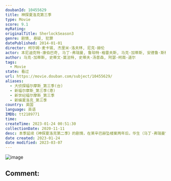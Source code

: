 ```yaml
---
doubanId: 10455629
title: 神探夏洛克第三季
type: Movie
score: 9.1
myRating: 
originalTitle: SherlockSeason3
genre: 剧情, 悬疑, 犯罪
datePublished: 2014-01-01
director: 柯尔姆·麦卡锡, 杰里米·洛夫林, 尼克·赫伦
actor: 本尼迪克特·康伯巴奇, 马丁·弗瑞曼, 鲁珀特·格雷夫斯, 马克·加蒂斯, 安德鲁·斯科特, 劳拉·普沃, 尤娜·斯塔布斯, 露易丝·布瑞丽, 阿曼达·阿宾顿, 乔纳森·阿里斯, 婉妲·泛森, 蒂莫西·卡尔顿, 大卫·芬恩, 莎朗·鲁妮, 里克·沃登, 戴维·甘特, 艾德·伯奇, 利萨·麦克阿里斯特, 达伦·布朗, 拉斯科·阿特金斯, 拉斯·米克尔森, 亚当·普里克特, 保罗·沃伦, 琳赛·邓肯, 阿尔弗雷德·伊诺奇, 爱丽丝·洛维, 埃利斯戴尔·皮特里, 汤姆·布鲁克, 里图·阿亚, 雯叶特·罗宾逊, 西蒙·坤茨, 乔治娜·里奇, 亚斯明·阿克拉姆, 威尔·基恩, 亚当·格里夫斯
author: 马克·加蒂斯, 史蒂文·莫法特, 史蒂夫·汤普森, 阿瑟·柯南·道尔
tags:
  - Movie
state: 看过
url: https://movie.douban.com/subject/10455629/
aliases:
  - 大侦探福尔摩斯_第三季(台)
  - 新福尔摩斯_第三季(港)
  - 新世纪福尔摩斯_第三季
  - 新编夏洛克_第三季
country: 英国
language: 英语
IMDb: tt2189771
time: 
createTime: 2023-01-24 00:51:30
collectionDate: 2020-11-11
desc: 本季延续《神探夏洛克第二季》的剧情，在莱辛巴赫坠楼案两年后，华生（马丁·弗瑞曼饰）努力让生活重新步上正轨，集美丽与智慧于一身的玛丽·摩斯坦（阿曼达·艾宾顿饰）将与华生一同步入和谐浪漫的人生新阶段。然而...
date created: 2023-01-24
date modified: 2023-03-07
---
```


![image](p2167331225.jpg)

Comment:
---
